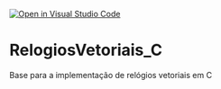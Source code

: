 [![Open in Visual Studio Code](https://classroom.github.com/assets/open-in-vscode-718a45dd9cf7e7f842a935f5ebbe5719a5e09af4491e668f4dbf3b35d5cca122.svg)](https://classroom.github.com/online_ide?assignment_repo_id=13729081&assignment_repo_type=AssignmentRepo)
# RelogiosVetoriais_C
Base para a implementação de relógios vetoriais em C
